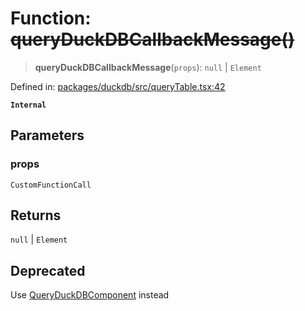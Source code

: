 # Function: ~~queryDuckDBCallbackMessage()~~

> **queryDuckDBCallbackMessage**(`props`): `null` \| `Element`

Defined in: [packages/duckdb/src/queryTable.tsx:42](https://github.com/GeoDaCenter/openassistant/blob/a9f2271d1019f6c25c10dd4b3bdb64fcf16999b2/packages/duckdb/src/queryTable.tsx#L42)

**`Internal`**

## Parameters

### props

`CustomFunctionCall`

## Returns

`null` \| `Element`

## Deprecated

Use [QueryDuckDBComponent](QueryDuckDBComponent.md) instead
